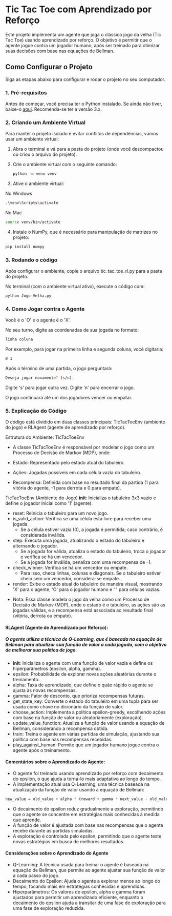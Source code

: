 # Tic Tac Toe com Aprendizado por Reforço

Este projeto implementa um agente que joga o clássico jogo da velha (Tic Tac Toe) usando aprendizado por reforço. O objetivo é permitir que o agente jogue contra um jogador humano, após ser treinado para otimizar suas decisões com base nas equações de Bellman.

## Como Configurar o Projeto

Siga as etapas abaixo para configurar e rodar o projeto no seu computador.

### 1. Pré-requisitos

Antes de começar, você precisa ter o Python instalado. Se ainda não tiver, baixe-o [aqui](https://www.python.org/downloads/). Recomenda-se ter a versão 3.x.

### 2. Criando um Ambiente Virtual

Para manter o projeto isolado e evitar conflitos de dependências, vamos usar um ambiente virtual:

1. Abra o terminal e vá para a pasta do projeto (onde você descompactou ou criou o arquivo do projeto).
   
2. Crie o ambiente virtual com o seguinte comando:
   ```bash
   python -m venv venv

3. Ative o ambiente virtual:

No Windows
``` bash
.\venv\Scripts\activate
```
No Mac
``` bash
source venv/bin/activate
```

4. Instale o NumPy, que é necessário para manipulação de matrizes no projeto:
``` bash
pip install numpy
```
### 3. Rodando o código

Após configurar o ambiente, copie o arquivo tic_tac_toe_rl.py para a pasta do projeto.

No terminal (com o ambiente virtual ativo), execute o código com:

``` bash
python Jogo-Velha.py
```

### 4. Como Jogar contra o Agente

Você é o 'O' e o agente é o 'X'.

No seu turno, digite as coordenadas de sua jogada no formato:
``` bash
linha coluna
```

Por exemplo, para jogar na primeira linha e segunda coluna, você digitaria:
``` bash
0 1
```

Após o término de uma partida, o jogo perguntará:
``` bash
Deseja jogar novamente? (s/n):
```
Digite 's' para jogar outra vez.
Digite 'n' para encerrar o jogo.

O jogo continuará até um dos jogadores vencer ou empatar.

### 5. Explicação do Código
O código está dividido em duas classes principais: TicTacToeEnv (ambiente do jogo) e RLAgent (agente de aprendizado por reforço).

Estrutura do Ambiente: TicTacToeEnv
- A classe TicTacToeEnv é responsável por modelar o jogo como um Processo de Decisão de Markov (MDP), onde:

- Estado: Representado pelo estado atual do tabuleiro.
- Ações: Jogadas possíveis em cada célula vazia do tabuleiro.
- Recompensa: Definida com base no resultado final da partida (1 para vitória do agente, -1 para derrota e 0 para empate).

TicTacToeEnv (Ambiente do Jogo)
__init__: Inicializa o tabuleiro 3x3 vazio e define o jogador inicial como '1' (agente).
- reset: Reinicia o tabuleiro para um novo jogo.
- is_valid_action: Verifica se uma célula está livre para receber uma jogada.
    - Se a célula estiver vazia (0), a jogada é permitida; caso contrário, é considerada inválida.
- step: Executa uma jogada, atualizando o estado do tabuleiro e alternando o jogador.
    - Se a jogada for válida, atualiza o estado do tabuleiro, troca o jogador e verifica se há um vencedor.
    - Se a jogada for inválida, penaliza com uma recompensa de -1.
- check_winner: Verifica se há um vencedor ou empate.
    - Para isso, checa linhas, colunas e diagonais. Se o tabuleiro estiver cheio sem um vencedor, considera-se empate.
- render: Exibe o estado atual do tabuleiro de maneira visual, mostrando 'X' para o agente, 'O' para o jogador humano e ' ' para células vazias.

* Nota: Essa classe modela o jogo da velha como um Processo de Decisão de Markov (MDP), onde o estado é o tabuleiro, as ações são as jogadas válidas, e a recompensa está associada ao resultado final (vitória, derrota ou empate).

#### RLAgent (Agente de Aprendizado por Reforço):
#####  O agente utiliza a técnica de Q-Learning, que é baseada na equação de Bellman para atualizar sua função de valor a cada jogada, com o objetivo de melhorar sua política de jogo.

- __init__: Inicializa o agente com uma função de valor vazia e define os hiperparâmetros (epsilon, alpha, gamma).
- epsilon: Probabilidade de explorar novas ações aleatórias durante o treinamento.
- alpha: Taxa de aprendizado, que define o quão rápido o agente se ajusta às novas recompensas.
- gamma: Fator de desconto, que prioriza recompensas futuras.
- get_state_key: Converte o estado do tabuleiro em uma tupla para ser usada como chave no dicionário da função de valor.
- choose_action: Implementa a política epsilon-greedy, escolhendo ações com base na função de valor ou aleatoriamente (exploração).
- update_value_function: Atualiza a função de valor usando a equação de Bellman, considerando a recompensa obtida.
- train: Treina o agente em várias partidas de simulação, ajustando sua política com base nas recompensas recebidas.
- play_against_human: Permite que um jogador humano jogue contra o agente após o treinamento.

#### Comentários sobre o Aprendizado do Agente:
- O agente foi treinado usando aprendizado por reforço com decaimento do epsilon, o que ajuda a torná-lo mais adaptativo ao longo do tempo.
- A implementação atual usa Q-Learning, uma técnica baseada na atualização da função de valor usando a equação de Bellman:
``` bash
new_value = old_value + alpha * (reward + gamma * next_value - old_value)
```
- O decaimento do epsilon reduz gradualmente a exploração, permitindo que o agente se concentre em estratégias mais conhecidas à medida que aprende.
- A função de valor é ajustada com base nas recompensas que o agente recebe durante as partidas simuladas.
- A exploração é controlada pelo epsilon, permitindo que o agente teste novas estratégias em busca de melhores resultados.

#### Considerações sobre o Aprendizado do Agente
- Q-Learning: A técnica usada para treinar o agente é baseada na equação de Bellman, que permite ao agente ajustar sua função de valor a cada passo do jogo.
- Decaimento do Epsilon: Ajuda o agente a explorar menos ao longo do tempo, focando mais em estratégias conhecidas e aprendidas.
- Hiperparâmetros: Os valores de epsilon, alpha e gamma foram ajustados para permitir um aprendizado eficiente, enquanto o decaimento do epsilon ajuda a transitar de uma fase de exploração para uma fase de exploração reduzida.